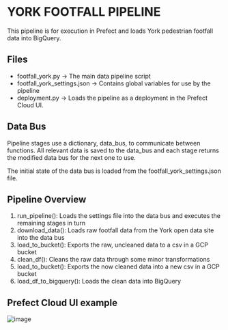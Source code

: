 
# YORK FOOTFALL PIPELINE

This pipeline is for execution in Prefect and loads York pedestrian footfall data into BigQuery.

## Files
- footfall_york.py -> The main data pipeline script
- footfall_york_settings.json -> Contains global variables for use by the pipeline
- deployment.py -> Loads the pipeline as a deployment in the Prefect Cloud UI.


## Data Bus
Pipeline stages use a dictionary, data_bus, to communicate between functions. All relevant data is saved
to the data_bus and each stage returns the modified data bus for the next one to use.

The initial state of the data bus is loaded from the footfall_york_settings.json file.

## Pipeline Overview
1. run_pipeline(): Loads the settings file into the data bus and executes the remaining stages in turn
2. download_data(): Loads raw footfall data from the York open data site into the data bus
3. load_to_bucket(): Exports the raw, uncleaned data to a csv in a GCP bucket
4. clean_df(): Cleans the raw data through some minor transformations
5. load_to_bucket(): Exports the now cleaned data into a new csv in a GCP bucket
6. load_df_to_bigquery(): Loads the clean data into BigQuery

## Prefect Cloud UI example
![image](https://github.com/nickjwilliams1987/MscCompSci-Final-Project/assets/73435959/10a375d5-99a7-40de-8506-4e136b46f88f)
